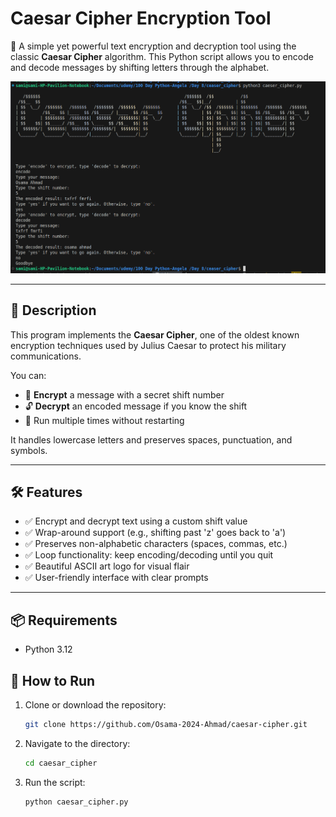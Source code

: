 # Caesar Cipher Encryption Tool

🔐 A simple yet powerful text encryption and decryption tool using the classic **Caesar Cipher** algorithm. This Python script allows you to encode and decode messages by shifting letters through the alphabet.

![Caesar Cipher Demo](screenshots/screenshot.png) <!-- Replace with your actual screenshot -->

---

## 📝 Description

This program implements the **Caesar Cipher**, one of the oldest known encryption techniques used by Julius Caesar to protect his military communications.

You can:

- 🔐 **Encrypt** a message with a secret shift number
- 🔓 **Decrypt** an encoded message if you know the shift
- 🔁 Run multiple times without restarting

It handles lowercase letters and preserves spaces, punctuation, and symbols.

---

## 🛠️ Features

- ✅ Encrypt and decrypt text using a custom shift value
- ✅ Wrap-around support (e.g., shifting past 'z' goes back to 'a')
- ✅ Preserves non-alphabetic characters (spaces, commas, etc.)
- ✅ Loop functionality: keep encoding/decoding until you quit
- ✅ Beautiful ASCII art logo for visual flair
- ✅ User-friendly interface with clear prompts

---

## 📦 Requirements

- Python 3.12

## 🚀 How to Run

1. Clone or download the repository:
   ```bash
   git clone https://github.com/Osama-2024-Ahmad/caesar-cipher.git
   ```
2. Navigate to the directory:
   ```bash
   cd caesar_cipher
   ```
3. Run the script:
   ```bash
   python caesar_cipher.py
   ```
